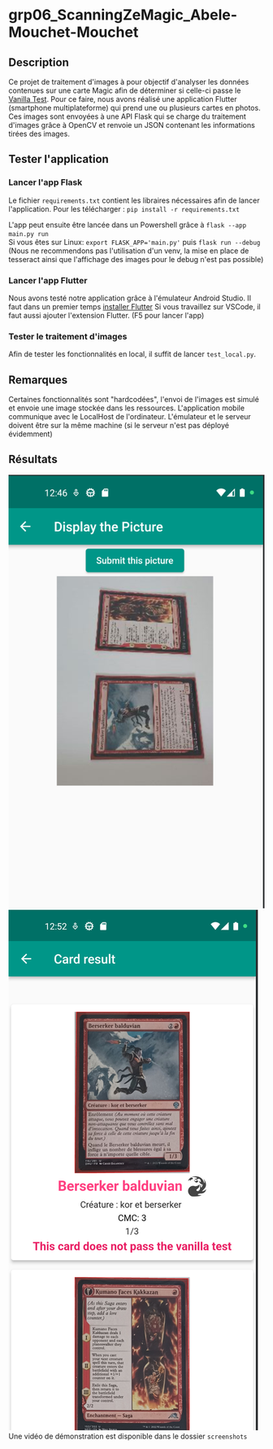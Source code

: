 # grp06_ScanningZeMagic_Abele-Mouchet-Mouchet

## Description
Ce projet de traitement d'images à pour objectif d'analyser les données contenues sur une carte Magic afin de déterminer si celle-ci passe le [Vanilla Test](https://mtg.fandom.com/wiki/Vanilla). Pour ce faire, nous avons réalisé une application Flutter (smartphone multiplateforme) qui prend une ou plusieurs cartes en photos. Ces images sont envoyées à une API Flask qui se charge du traitement d'images grâce à OpenCV et renvoie un JSON contenant les informations tirées des images.

## Tester l'application
### Lancer l'app Flask
Le fichier `requirements.txt` contient les libraires nécessaires afin de lancer l'application. 
Pour les télécharger : `pip install -r requirements.txt`

L'app peut ensuite être lancée dans un Powershell grâce à `flask --app main.py run`    
Si vous êtes sur Linux: `export FLASK_APP='main.py'` puis `flask run --debug`
(Nous ne recommendons pas l'utilisation d'un venv, la mise en place de tesseract ainsi que l'affichage des images pour le debug n'est pas possible)

### Lancer l'app Flutter
Nous avons testé notre application grâce à l'émulateur Android Studio.
Il faut dans un premier temps [installer Flutter](https://docs.flutter.dev/get-started/install/windows)
Si vous travaillez sur VSCode, il faut aussi ajouter l'extension Flutter. (F5 pour lancer l'app)

### Tester le traitement d'images
Afin de tester les fonctionnalités en local, il suffit de lancer `test_local.py`.

## Remarques
Certaines fonctionnalités sont "hardcodées", l'envoi de l'images est simulé et envoie une image stockée dans les ressources. 
L'application mobile communique avec le LocalHost de l'ordinateur. 
L'émulateur et le serveur doivent être sur la même machine (si le serveur n'est pas déployé évidemment)

## Résultats
![Camera input](./screenshots/img_display.png)
![Result](./screenshots/result.png)
Une vidéo de démonstration est disponible dans le dossier `screenshots`

